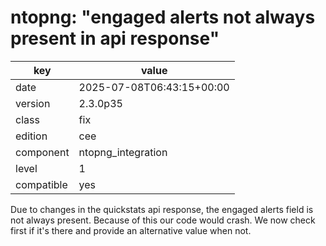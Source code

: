 [//]: # (werk v2)
# ntopng: "engaged alerts not always present in api response"

key        | value
---------- | ---
date       | 2025-07-08T06:43:15+00:00
version    | 2.3.0p35
class      | fix
edition    | cee
component  | ntopng_integration
level      | 1
compatible | yes

Due to changes in the quickstats api response, the engaged alerts
field is not always present.  Because of this our code would crash.
We now check first if it's there and provide an alternative value
when not.

